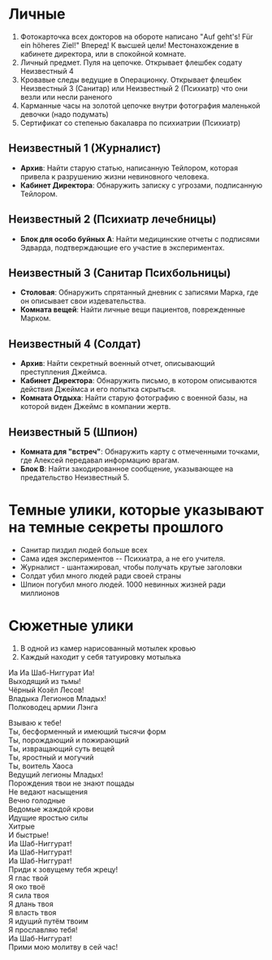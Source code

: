 # Личные
1. Фотокарточка всех докторов на обороте написано "Auf geht's! Für ein höheres Ziel!" Вперед! К высшей цели! Местонахождение в кабинете директора, или в спокойной комнате.
2. Личный предмет. Пуля на цепочке. Открывает флешбек содату Неизвестный 4
3. Кровавые следы ведущие в Операционку. Открывает флешбек Неизвестный 3 (Санитар) или Неизвестный 2 (Психиатр) что они везли или несли раненого
4. Карманные часы на золотой цепочке внутри фотография маленькой девочки (надо подумать)
5. Сертификат со степенью бакалавра по психиатрии (Психиатр)
## Неизвестный 1 (Журналист)
- **Архив**: Найти старую статью, написанную Тейлором, которая привела к разрушению жизни невиновного человека.
- **Кабинет Директора**: Обнаружить записку с угрозами, подписанную Тейлором.
## Неизвестный 2 (Психиатр лечебницы)
- **Блок для особо буйных А**: Найти медицинские отчеты с подписями Эдварда, подтверждающие его участие в экспериментах.
## Неизвестный 3 (Санитар Психбольницы)
- **Столовая**: Обнаружить спрятанный дневник с записями Марка, где он описывает свои издевательства.
- **Комната вещей**: Найти личные вещи пациентов, поврежденные Марком.
## Неизвестный 4 (Солдат)
- **Архив**: Найти секретный военный отчет, описывающий преступления Джеймса.
- **Кабинет Директора**: Обнаружить письмо, в котором описываются действия Джеймса и его попытка скрыться.
- **Комната Отдыха**: Найти старую фотографию с военной базы, на которой виден Джеймс в компании жертв.
## Неизвестный 5 (Шпион)
- **Комната для "встреч"**: Обнаружить карту с отмеченными точками, где Алексей передавал информацию врагам.
- **Блок B**: Найти закодированное сообщение, указывающее на предательство Неизвестный 5.
# Темные улики, которые указывают на темные секреты прошлого
- Санитар пиздил людей больше всех
- Сама идея экспериментов -- Психиатра, а не его учителя.
- Журналист - шантажировал, чтобы получать крутые заголовки
- Солдат убил много людей ради своей страны
- Шпион погубил много людей. 1000 невинных жизней ради миллионов
# Сюжетные улики
1. В одной из камер нарисованный мотылек кровью
2. Каждый находит у себя татуировку мотылька


Иа Иа Шаб-Ниггурат Иа!  
Выходящий из тьмы!  
Чёрный Козёл Лесов!  
Владыка Легионов Младых!  
Полководец армии Лэнга

Взываю к тебе!  
Ты, бесформенный и имеющий тысячи форм  
Ты, порождающий и пожирающий  
Ты, извращающий суть вещей  
Ты, яростный и могучий  
Ты, воитель Хаоса  
Ведущий легионы Младых!  
Порождения твои не знают пощады  
Не ведают насыщения  
Вечно голодные  
Ведомые жаждой крови  
Идущие яростью силы  
Хитрые  
И быстрые!  
Иа Шаб-Ниггурат!  
Иа Шаб-Ниггурат!  
Иа Шаб-Ниггурат!  
Приди к зовущему тебя жрецу!  
Я глас твой  
Я око твоё  
Я сила твоя  
Я длань твоя  
Я власть твоя  
Я идущий путём твоим  
Я прославляю тебя!  
Иа Шаб-Ниггурат!  
	Прими мою молитву в сей час!